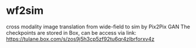 # wf2sim
cross modality image translation from wide-field to sim by Pix2Pix GAN
The checkpoints are stored in Box, can be access via link:
https://tulane.box.com/s/zos9j5h3cp5zf92tu6qr4zlbrforxv4z
